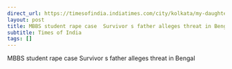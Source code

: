 ```yaml
---
direct_url: https://timesofindia.indiatimes.com/city/kolkata/my-daughters-safety-is-at-risk-in-bengal-says-durgapur-gang-rape-victims-father/articleshow/124496974.cms
layout: post
title: MBBS student rape case  Survivor s father alleges threat in Bengal
subtitle: Times of India
tags: []
---
```


MBBS student rape case  Survivor s father alleges threat in Bengal
